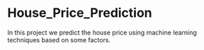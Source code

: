 # House_Price_Prediction
In this project we predict the house price using machine learning techniques based on some factors.
